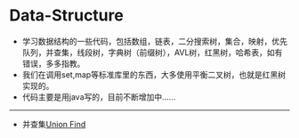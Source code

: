 # Data-Structure
* 学习数据结构的一些代码，包括数组，链表，二分搜索树，集合，映射，优先队列，并查集，线段树，字典树（前缀树），AVL树，红黑树，哈希表，如有错误，多多指教。
* 我们在调用set,map等标准库里的东西，大多使用平衡二叉树，也就是红黑树实现的。
* 代码主要是用java写的，目前不断增加中......
---
* 并查集[Union Find](#https://github.com/Schofi/Happy-With-Data-Structure-Java/tree/master/Union%20Find)
